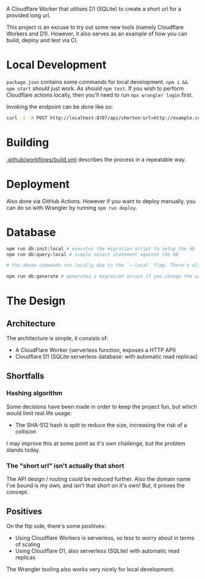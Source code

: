 A Cloudflare Worker that utilises D1 (SQLite) to create a short url for a provided long url.

This project is an excuse to try out some new tools (namely Cloudflare Workers and D1). However, it also serves as an example of how you can build, deploy and test via CI.

# Local Development

`package.json` contains some commands for local development. `npm i && npm start` _should_ just work. As should `npm test`. If you wish to perform Cloudflare actions locally, then you'll need to run `npx wrangler login` first.

Invoking the endpoint can be done like so:

```bash
curl -i -X POST http://localhost:8787/api/shorten?url=http://example.com # response returns an alternative url that can be used for requests and returns a 301 to the original URL
```

# Building

[.github/workflows/build.yml](.github/workflows/build.yml) describes the process in a repeatable way.

# Deployment

Also done via GitHub Actions. However if you want to deploy manually, you can do so with Wrangler by running `npm run deploy`.

# Database

```bash
npm run db:init:local # executes the migration script to setup the db
npm run db:query:local # simple select statement against the DB

# the above commands run locally due to the `--local` flag. There's also the remote equivalents.

npm run db:generate # generates a migration script if you change the schema
```

# The Design

## Architecture

The architecture is simple, it consists of:

- A CloudFlare Worker (serverless function, exposes a HTTP API)
- Cloudflare D1 (SQLite serverless database: with automatic read replicas)

## Shortfalls

### Hashing algorithm

Some decisions have been made in order to keep the project fun, but which would limit real life usage:

- The SHA-512 hash is split to reduce the size, increasing the risk of a collision

I may improve this at some point as it's own challenge, but the problem stands today.

### The "short url" isn't actually that short

The API design / routing could be reduced further. Also the domain name I've bound is my own, and isn't that short on it's own! But, it proves the concept.

## Positives

On the flip side, there's some positives:

- Using Cloudflare Workers is serverless, so less to worry about in terms of scaling
- Using Cloudflare D1, also serverless (SQLite) with automatic read replicas

The Wrangler tooling also works very nicely for local development.
